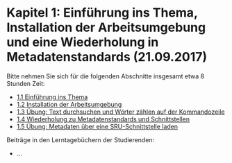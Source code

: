 # Kapitel 1: Einführung ins Thema, Installation der Arbeitsumgebung und eine Wiederholung in Metadatenstandards \(21.09.2017\)

Bitte nehmen Sie sich für die folgenden Abschnitte insgesamt etwa 8 Stunden Zeit:

* [1.1 Einführung ins Thema](/kapitel-1/11-einfuhrung-ins-thema.md)
* [1.2 Installation der Arbeitsumgebung](/kapitel-1/12-installation-der-arbeitsumgebung.md)
* [1.3 Übung: Text durchsuchen und Wörter zählen auf der Kommandozeile](/kapitel-1/13-ubung-text-durchsuchen-und-worter-zahlen-auf-der-kommandozeile.md)
* [1.4 Wiederholung zu Metadatenstandards und Schnittstellen](/kapitel-1/14-wiederholung-zu-metadatenstandards-und-schnittstellen.md)
* [1.5 Übung: Metadaten über eine SRU-Schnittstelle laden](/kapitel-1/15-ubung-metadaten-uber-eine-sru-schnittstelle-laden.md)

Beiträge in den Lerntagebüchern der Studierenden:

* ...



